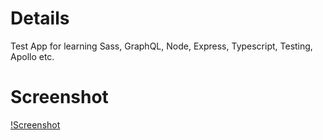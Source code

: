 # Details

Test App for learning Sass, GraphQL, Node, Express, Typescript, Testing, Apollo etc.

# Screenshot

[!Screenshot](screenshot.gif)
